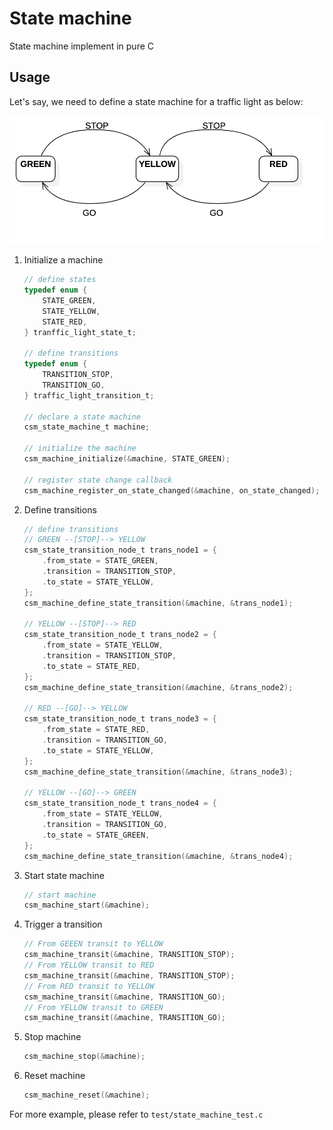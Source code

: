 # State machine

State machine implement in pure C

## Usage

Let's say, we need to define a state machine for a traffic light as below:

![state_machine_diagram](./media/state_machine_digram.png)

1. Initialize a machine

    ```c
    // define states
    typedef enum {
        STATE_GREEN,
        STATE_YELLOW,
        STATE_RED,
    } tranffic_light_state_t;

    // define transitions
    typedef enum {
        TRANSITION_STOP,
        TRANSITION_GO,
    } traffic_light_transition_t;

    // declare a state machine
    csm_state_machine_t machine;

    // initialize the machine
    csm_machine_initialize(&machine, STATE_GREEN);

    // register state change callback
    csm_machine_register_on_state_changed(&machine, on_state_changed);
    ```

2. Define transitions

    ```c
    // define transitions
    // GREEN --[STOP]--> YELLOW
    csm_state_transition_node_t trans_node1 = {
        .from_state = STATE_GREEN,
        .transition = TRANSITION_STOP,
        .to_state = STATE_YELLOW,
    };
    csm_machine_define_state_transition(&machine, &trans_node1);

    // YELLOW --[STOP]--> RED
    csm_state_transition_node_t trans_node2 = {
        .from_state = STATE_YELLOW,
        .transition = TRANSITION_STOP,
        .to_state = STATE_RED,
    };
    csm_machine_define_state_transition(&machine, &trans_node2);

    // RED --[GO]--> YELLOW
    csm_state_transition_node_t trans_node3 = {
        .from_state = STATE_RED,
        .transition = TRANSITION_GO,
        .to_state = STATE_YELLOW,
    };
    csm_machine_define_state_transition(&machine, &trans_node3);

    // YELLOW --[GO]--> GREEN
    csm_state_transition_node_t trans_node4 = {
        .from_state = STATE_YELLOW,
        .transition = TRANSITION_GO,
        .to_state = STATE_GREEN,
    };
    csm_machine_define_state_transition(&machine, &trans_node4);
    ```

3. Start state machine

    ```c
    // start machine
    csm_machine_start(&machine);
    ```

4. Trigger a transition

    ```c
    // From GEEEN transit to YELLOW
    csm_machine_transit(&machine, TRANSITION_STOP);
    // From YELLOW transit to RED
    csm_machine_transit(&machine, TRANSITION_STOP);
    // From RED transit to YELLOW
    csm_machine_transit(&machine, TRANSITION_GO);
    // From YELLOW transit to GREEN
    csm_machine_transit(&machine, TRANSITION_GO);
    ```

5. Stop machine

    ```c
    csm_machine_stop(&machine);
    ```

6. Reset machine

    ```c
    csm_machine_reset(&machine);
    ```

For more example, please refer to `test/state_machine_test.c`
